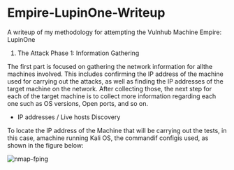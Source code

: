# Empire-LupinOne-Writeup
A writeup of my methodology for attempting the Vulnhub Machine Empire: LupinOne


1. The Attack Phase 1:  Information Gathering
 
The  first  part  is  focused  on  gathering  the  network  information  for  allthe  machines  involved.   This  includes  confirming  the  IP  address  of  the  machine  used  for carrying out the attacks, as well as finding the IP addresses of the target machine on the network.  After collecting those,  the next step for each of the target machine is to collect more information regarding each one such as OS versions, Open ports, and so on.

   *  IP addresses / Live hosts Discovery

To locate the IP address of the Machine that will be carrying out the tests, in this case, amachine running Kali OS, the commandif configis used, as shown in the figure below:

![nmap-fping](https://user-images.githubusercontent.com/58232821/143317977-ba560e38-3a9d-4007-b388-8f8003ee6d8e.png)
